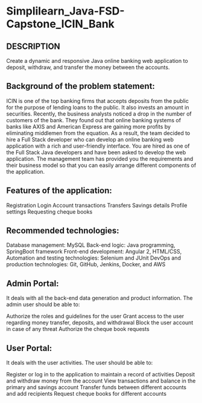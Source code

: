 # Simplilearn_Java-FSD-Capstone_ICIN_Bank

## DESCRIPTION

Create a dynamic and responsive Java online banking web application to deposit, withdraw, and transfer the money between the accounts.

## Background of the problem statement:
ICIN is one of the top banking firms that accepts deposits from the public for the purpose of lending loans to the public. It also invests an amount in securities.
Recently, the business analysts noticed a drop in the number of customers of the bank. They found out that online banking systems of banks like AXIS and American Express are gaining more profits by eliminating middlemen from the equation. As a result, the team decided to hire a Full Stack developer who can develop an online banking web application with a rich and user-friendly interface.
You are hired as one of the Full Stack Java developers and have been asked to develop the web application. The management team has provided you the requirements and their business model so that you can easily arrange different components of the application.

## Features of the application:

Registration
Login
Account transactions
Transfers
Savings details
Profile settings
Requesting cheque books

## Recommended technologies:

Database management: MySQL
Back-end logic: Java programming, SpringBoot framework
Front-end development: Angular 2, HTML/CSS,
Automation and testing technologies: Selenium and JUnit
DevOps and production technologies: Git, GitHub, Jenkins, Docker, and AWS


## Admin Portal:
It deals with all the back-end data generation and product information. The admin user should be able to:

Authorize the roles and guidelines for the user
Grant access to the user regarding money transfer, deposits, and withdrawal
Block the user account in case of any threat
Authorize the cheque book requests

## User Portal:
It deals with the user activities. The user should be able to:

Register or log in to the application to maintain a record of activities
Deposit and withdraw money from the account
View transactions and balance in the primary and savings account
Transfer funds between different accounts and add recipients
Request cheque books for different accounts
